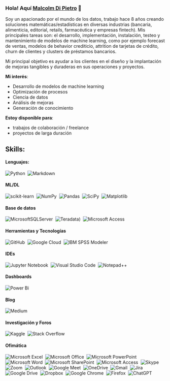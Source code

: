### Hola! Aquí [Malcolm Di Pietro](https://malcolmdpc.github.io) 👋

Soy un apacionado por el mundo de los datos, trabajo hace 8 años creando soluciones matemáticas/estadísticas en diversas industrias (bancaria, alimenticia, editorial, retails, farmacéutica y empresas fintech).
Mis principales tareas son: el desarrollo, implementación, instalación, testeo y mantenimiento de modelos de machine learning, como por ejemplo forecast de ventas, modelos de behavior crediticio, attrition de tarjetas de crédito, churn de clientes y clusters de préstamos bancarios.

Mi principal objetivo es ayudar a los clientes en el diseño y la implantación de mejoras tangibles y duraderas en sus operaciones y proyectos.



**Mi interés**:
- Desarrollo de modelos de machine learning
- Optimización de procesos
- Ciencia de datos
- Análisis de mejoras
- Generación de conocimiento

 **Estoy disponible para**:

- trabajos de colaboración / freelance
- proyectos de larga duración

## Skills:

#### Lenguajes:

![Python](https://img.shields.io/badge/Python-3776AB?style=for-the-badge&logo=python&logoColor=white)&nbsp;
![Markdown](https://img.shields.io/badge/markdown-%23000000.svg?style=for-the-badge&logo=markdown&logoColor=white)

#### ML/DL

![scikit-learn](https://img.shields.io/badge/scikit--learn-%23F7931E.svg?style=for-the-badge&logo=scikit-learn&logoColor=white)&nbsp;
![NumPy](https://img.shields.io/badge/numpy-%23013243.svg?style=for-the-badge&logo=numpy&logoColor=white)&nbsp;
![Pandas](https://img.shields.io/badge/pandas-%23150458.svg?style=for-the-badge&logo=pandas&logoColor=white)&nbsp;
![SciPy](https://img.shields.io/badge/SciPy-%230C55A5.svg?style=for-the-badge&logo=scipy&logoColor=%white)&nbsp;
![Matplotlib](https://img.shields.io/badge/Matplotlib-%23ffffff.svg?tyle=for-the-badge&logo=Matplotlib&logoColor=black)

#### Base de datos

![MicrosoftSQLServer](https://img.shields.io/badge/Microsoft%20SQL%20Server-CC2927?style=for-the-badge&logo=microsoft%20sql%20server&logoColor=white)&nbsp;
![Teradata](https://img.shields.io/badge/Teradata-F37440?style=for-the-badge&logo=teradata&logoColor=white))&nbsp;
![Microsoft Access](https://img.shields.io/badge/Microsoft_Access-A4373A?style=for-the-badge&logo=microsoft-access&logoColor=white)

#### Herramientas y Tecnologías

![GitHub](https://img.shields.io/badge/github-%23121011.svg?style=for-the-badge&logo=github&logoColor=white)&nbsp;
![Google Cloud](https://img.shields.io/badge/Google_Cloud-4285F4?style=flat&logo=google-cloud&logoColor=white)&nbsp;
![IBM SPSS Modeler](https://img.shields.io/badge/IBM-#052FAD?style=flat&logo=IBM&logoColor=white)

#### IDEs

![Jupyter Notebook](https://img.shields.io/badge/jupyter-%23FA0F00.svg?style=for-the-badge&logo=jupyter&logoColor=white)&nbsp;
![Visual Studio Code](https://img.shields.io/badge/Visual%20Studio%20Code-0078d7.svg?style=for-the-badge&logo=visual-studio-code&logoColor=white)&nbsp;
![Notepad++](https://img.shields.io/badge/Notepad++-90E59A.svg?style=for-the-badge&logo=notepad%2b%2b&logoColor=black)

#### Dashboards

![Power Bi](https://img.shields.io/badge/power_bi-F2C811?style=for-the-badge&logo=powerbi&logoColor=black)

#### Blog

![Medium](https://img.shields.io/badge/Medium-12100E?style=for-the-badge&logo=medium&logoColor=white)

#### Investigación y Foros

![Kaggle](https://img.shields.io/badge/Kaggle-035a7d?style=for-the-badge&logo=kaggle&logoColor=white)&nbsp;
![Stack Overflow](https://img.shields.io/badge/-Stackoverflow-FE7A16?style=for-the-badge&logo=stack-overflow&logoColor=white)

#### Ofimática

![Microsoft Excel](https://img.shields.io/badge/Microsoft_Excel-217346?style=for-the-badge&logo=microsoft-excel&logoColor=white)&nbsp;
![Microsoft Office](https://img.shields.io/badge/Microsoft_Office-D83B01?style=for-the-badge&logo=microsoft-office&logoColor=white)&nbsp;
![Microsoft PowerPoint](https://img.shields.io/badge/Microsoft_PowerPoint-B7472A?style=for-the-badge&logo=microsoft-powerpoint&logoColor=white)&nbsp;
![Microsoft Word](https://img.shields.io/badge/Microsoft_Word-2B579A?style=for-the-badge&logo=microsoft-word&logoColor=white)&nbsp;
![Microsoft SharePoint ](https://img.shields.io/badge/Microsoft_SharePoint-0078D4?style=for-the-badge&logo=microsoft-sharepoint&logoColor=white)&nbsp;
![Microsoft Access](https://img.shields.io/badge/Microsoft_Access-A4373A?style=for-the-badge&logo=microsoft-access&logoColor=white)&nbsp;
![Skype](https://img.shields.io/badge/Skype-%2300AFF0.svg?style=for-the-badge&logo=Skype&logoColor=white)&nbsp;
![Zoom](https://img.shields.io/badge/Zoom-2D8CFF?style=for-the-badge&logo=zoom&logoColor=white)&nbsp;
![Outlook](https://img.shields.io/badge/Microsoft_Outlook-0078D4?style=for-the-badge&logo=microsoft-outlook&logoColor=white)&nbsp;
![Google Meet](https://img.shields.io/badge/Google%20Meet-00897B?style=for-the-badge&logo=google-meet&logoColor=white)&nbsp;
![OneDrive](https://img.shields.io/badge/OneDrive-white?style=for-the-badge&logo=Microsoft%20OneDrive&logoColor=0078D4)&nbsp;
![Gmail](https://img.shields.io/badge/Gmail-D14836?style=for-the-badge&logo=gmail&logoColor=white)&nbsp;
![Jira](https://img.shields.io/badge/jira-%230A0FFF.svg?style=for-the-badge&logo=jira&logoColor=white)&nbsp;
![Google Drive](https://img.shields.io/badge/Google%20Drive-4285F4?style=for-the-badge&logo=googledrive&logoColor=white)&nbsp;
![Dropbox](https://img.shields.io/badge/Dropbox-%233B4D98.svg?style=for-the-badge&logo=Dropbox&logoColor=white)&nbsp;
![Google Chrome](https://img.shields.io/badge/Google%20Chrome-4285F4?style=for-the-badge&logo=GoogleChrome&logoColor=white)&nbsp;
![Firefox](https://img.shields.io/badge/Firefox-FF7139?style=for-the-badge&logo=Firefox-Browser&logoColor=white)&nbsp;
![ChatGPT](https://img.shields.io/badge/chatGPT-74aa9c?style=for-the-badge&logo=openai&logoColor=white)


<!--
**malcolmdpc/malcolmdpc** is a ✨ _special_ ✨ repository because its `README.md` (this file) appears on your GitHub profile.

Here are some ideas to get you started:

- 🔭 I’m currently working on ...
- 🌱 I’m currently learning ...
- 👯 I’m looking to collaborate on ...
- 🤔 I’m looking for help with ...
- 💬 Ask me about ...
- 📫 How to reach me: ...
- 😄 Pronouns: ...
- ⚡ Fun fact: ...
-->
